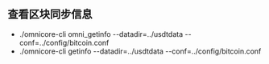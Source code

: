 ## 查看区块同步信息

- ./omnicore-cli omni_getinfo  --datadir=../usdtdata --conf=../config/bitcoin.conf
- ./omnicore-cli getinfo  --datadir=../usdtdata --conf=../config/bitcoin.conf